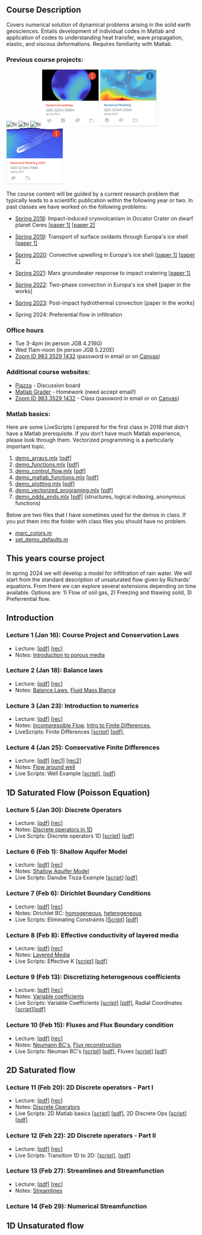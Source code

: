 ## Course Description

Covers numerical solution of dynamical problems arising in the solid earth geosciences. Entails development of individual codes in Matlab and application of codes to understanding heat transfer, wave propagation, elastic, and viscous deformations. Requires familiarity with Matlab. 
 
### Previous course projects:
<img src="images/Vignette_GEO325J_2018.png" alt="hi" class="inline"  width="150" height="150"/>  <img src="images/Vignette_GEO325M_2019.png" alt="hi" class="inline"  width="150" height="150"/>  <img src="images/Vignette_GEO325M_2020.jpg" alt="hi" class="inline"  width="150" height="150"/>  <img src="images/Vignette_GEO325M_2021.png" alt="hi" class="inline"  width="150" height="150"/> <img src="images/Vignette_GEO325M_2023.png" alt="hi" class="inline"  width="150" height="150"/> <img src="images/Vignette_GEO325M_2024.png" alt="hi" class="inline"  width="150" height="150"/>

The course content will be guided by a current research problem that typically leads to a scientific publication within the following year or two. In past classes we have worked on the following problems:

* [Spring 2018](Spring2018.md): Impact-induced cryovolcanism in Occator Crater on dwarf planet Ceres [[paper 1]](https://doi.org/10.1029/2018GL080327) [[paper 2]](https://www.nature.com/articles/s41550-020-1168-2)

* [Spring 2019](Spring2019.md): Transport of surface oxidants through Europa's ice shell [[paper 1]](https://agupubs.onlinelibrary.wiley.com/doi/abs/10.1029/2021GL095416)

* [Spring 2020](Spring2020.md): Convective upwelling in Europa's ice shell [[paper 1]](https://doi.org/10.1016/j.epsl.2021.116886) [[paper 2]](https://www.sciencedirect.com/science/article/pii/S2352340921003632?via%3Dihub)

* [Spring 2021](Spring2021.md): Mars groundwater response to impact cratering [[paper 1]](https://doi.org/10.1016/j.icarus.2023.115774)

* [Spring 2022](Spring2022.md): Two-phase convection in Europa's ice shell [paper in the works]

* [Spring 2023](Spring2023.md): Post-impact hydrothermal convection [paper in the works]
  
* Spring 2024: Preferential flow in infiltration  

### Office hours
*  Tue 3-4pm (in person JGB 4.216G)
*  Wed 11am-noon (in person JGB 5.220E)
* [Zoom ID 983 3529 1432](https://utexas.zoom.us/j/98335291432?pwd=aUlMUXl5S3BvRFBDc2ZkWTFkSDZrdz09) (password in email or on [Canvas](https://utexas.instructure.com/courses/1383942))

### Additional course websites:
* [Piazza](https://piazza.com/utexas/spring2024/geo325m398m/home) - Discussion board
* [Matlab Grader](https://grader.mathworks.com/courses/130296-geo-325m-398m-numerical-modeling-2024) - Homework (need accept email!)
* [Zoom ID 983 3529 1432](https://utexas.zoom.us/j/98335291432?pwd=aUlMUXl5S3BvRFBDc2ZkWTFkSDZrdz09) - Class (password in email or on [Canvas](https://utexas.instructure.com/courses/1383942))

### Matlab basics:
Here are some LiveScripts I prepared for the first class in 2018 that didn't have a Matlab prerequisite. If you don’t have much Matlab experience, please look through them. Vectorized programming is a particularly important topic.
1. [demo_arrays.mlx](matlab/demo_arrays.mlx) [[pdf]](matlab/demo_arrays.pdf)
2. [demo_functions.mlx](matlab/demo_functions.mlx) [[pdf]](matlab/demo_functions.pdf)
3. [demo_control_flow.mlx](matlab/demo_control_flow.mlx) [[pdf]](matlab/demo_control_flow.pdf)
4. [demo_matlab_functions.mlx](matlab/demo_matlab_functions.mlx) [[pdf]](matlab/demo_matlab_functions.pdf)
5. [demo_plotting.mlx](matlab/demo_plotting.mlx) [[pdf]](matlab/demo_plotting.pdf)
6. [demo_vectorized_programing.mlx](matlab/demo_vectorized_programing.mlx) [[pdf]](matlab/demo_vectorized_programing.pdf)
7. [demo_odds_ends.mlx](matlab/demo_odds_ends.mlx) [[pdf]](matlab/demo_odds_ends.pdf) (structures, logical indexing, anonymous functions)

Below are two files that I have sometimes used for the demos in class. If you put them into the folder with class files you should have no problem.
* [marc_colors.m](matlab/marc_colors.m)
* [set_demo_defaults.m](matlab/set_demo_defaults.m)

## This years course project
In spring 2024 we will develop a model for infiltration of rain water. We will start from the standard description of unsaturated flow given by Richards' equations. From there we can explore several extensions depending on time available. Options are: 1) Flow of soil gas, 2) Freezing and thawing soild, 3) Preferrential flow. 

## Introduction
### Lecture 1 (Jan 16): Course Project and Conservation Laws
* Lecture: [[pdf]](spring2024/GEO325M_2024_Lecture1.pdf) [[rec]](https://utexas.zoom.us/rec/share/nl0Apq9HjgFxROhSuflRO4ZnxIuFa8kE29dxttYlAeWljVOd7BCWMcR0E70Ojp95.ZkFyc9HnHNvPOUe2)
* Notes: [Introduction to porous media](modules/PorousMediaIntro.pdf)

### Lecture 2 (Jan 18): Balance laws
* Lecture: [[pdf]](spring2024/GEO325M_2024_Lecture2.pdf) [[rec]](https://utexas.zoom.us/rec/share/QH5lOsmUJgGxjXfNIirMdH8fP0FkM1qx9-rCHw4PEaPmgY5Pcq0AXcKWmGR9v6gb.N8eg_DZkM2b8Xt0l)
* Notes: [Balance Laws](spring2023/BalanceLaws.pdf), [Fluid Mass Blance](spring2023/FluidMassBalance.pdf)

### Lecture 3 (Jan 23): Introduction to numerics
* Lecture: [[pdf]](spring2024/GEO325M_2024_Lecture3.pdf) [[rec]](https://utexas.zoom.us/rec/share/A6GOhq4c3xp_ohHXCYlzoBoK6Lk9DFjA2KT7ZiVy1CRsiK7nuav911zMYC0oAdNp.nH-77LqxH_e6eIIB)
* Notes: [Incompressible Flow](spring2024/IncompressibleFlow.pdf), [Intro to Finite Differences](spring2024/Introduction_Finite_Differences.pdf), 
* LiveScripts: Finite Differences [[script]](spring2023/demo_intro_numerics.mlx) [[pdf]](spring2023/demo_intro_numerics.pdf), 

### Lecture 4 (Jan 25): Conservative Finite Differences
 * Lecture: [[pdf]](spring2024/GEO325M_2024_Lecture4.pdf) [[rec1]](https://utexas.zoom.us/rec/share/EKWJuU9TJBcjcAen3TI0043YYpiqTkpGALX9HYvaqhSqL4CKBo3Gr7av2o2b57cI.91nNusqs-_hTGeKd)
  [[rec2]](https://utexas.zoom.us/rec/share/15eu5Na4RUR3pDbFX5pYWHwbWulP2QKHS-G999XNrzPJcrNRkjLHKSXK83bcPLBj.bhj84eIOLYQKuYEY)
 * Notes: [Flow around well](spring2024/)
 * Live Scripts: Well Example [[script]](spring2023/demo_injection_well.mlx), [[pdf]](spring2023/demo_injection_well.pdf)

## 1D Saturated Flow (Poisson Equation)
### Lecture 5 (Jan 30): Discrete Operators
 * Lecture: [[pdf]](spring2024/GEO325M_2024_Lecture5.pdf)  [[rec]](https://utexas.zoom.us/rec/share/3MNcchNGb86a-G36O0Ug1k0FmJhGVh8Wq7RJZKYZSSYYJ8TgL31Oa6S_OpYw_PEP.ngs8v1jJ9pc1BiYE)
 * Notes: [Discrete operators in 1D](spring2023/DiscreteOps1D_2023.pdf)
 * Live Scripts: Discrete operators 1D [[script]](spring2023/demo_testing_ops.mlx) [[pdf]](spring2023/demo_testing_ops.pdf)

### Lecture 6 (Feb 1): Shallow Aquifer Model
* Lecture: [[pdf]](spring2024/GEO325M_2024_Lecture6.pdf) [[rec]](https://utexas.zoom.us/rec/share/7-KccdWrDjL9OyWfc8K-1vaYzZ6y8Af8gBRlz8O__6o64xcD3_SYTAqowtgrJhVf.VTYN51OLB0bivySa)
* Notes: [Shallow Aquifer Model](spring2023/ShallowAquiferModel_2023.pdf)
* Live Scripts: Danube Tisza Example [[script]](spring2023/DanubeTiszaInterfluve.mlx) [[pdf]](spring2023/DanubeTiszaInterfluve.pdf)

### Lecture 7 (Feb 6): Dirichlet Boundary Conditions
* Lecture: [[pdf]](spring2024/GEO325M_2024_Lecture7.pdf) [[rec]](https://utexas.zoom.us/rec/share/tHNpZAKkfFhC9yoD2-d0VMrVJMdYH3XeuipkWQe88Q_yvZpaYoVIEL8l3kzBMqyE._eZw9C-ium8os3Tb)
* Notes: Dirichlet BC: [homogeneous](spring2023/BC_Dirichlet_homo.pdf), [heterogeneous](spring2023/BC_Dirichlet_hetero.pdf)
* Live Scripts: Eliminating Constraints [[Script]](spring2024/demo_Dirichlet_head.mlx)  [[pdf]](spring2024/demo_Dirichlet_head.pdf)

### Lecture 8 (Feb 8): Effective conductivity of layered media
* Lecture: [[pdf]](spring2024/GEO325M_2024_Lecture8.pdf) [[rec]](https://utexas.zoom.us/rec/share/KU9RKWCCXSY31UjohqLT-8E4nnae-17b0lJKo7kYyl8wuTkOviz4MSnNT601szSR.HGP1NuUoNMKhhwP9)
* Notes: [Layered Media](spring2023/LayeredMedia.pdf)
* Live Scripts: Effective K [[script]](spring2023/demo_layered_media.mlx) [[pdf]](spring2023/demo_layered_media.pdf)

### Lecture 9 (Feb 13): Discretizing heterogenous coefficients
* Lecture: [[pdf]](spring2024/GEO325M_2024_Lecture9.pdf) [[rec]](https://utexas.zoom.us/rec/share/-fEwx2iu5K3mD7NFns2tZnssQTANb6BU5tJumTKYCJ_nRWi4L4V7INcYtUFd5Uw1.k1Kx4T110UGAivYq)
* Notes: [Variable coefficients](spring2023/Variable_coefficients_2022.pdf)
* Live Scripts: Variable Coefficients [[script]](spring2023/demo_heterogeneous_coefficients.mlx) [[pdf]](spring2023/demo_heterogeneous_coefficients.pdf), Radial Coordinates [[script]](spring2024/demo_radial_coords_flow.mlx)[[pdf]](spring2024/demo_radial_coords_flow.pdf)

### Lecture 10 (Feb 15): Fluxes and Flux Boundary condition
* Lecture: [[pdf]](spring2024/GEO325M_2024_Lecture10.pdf) [[rec]](https://utexas.zoom.us/rec/share/M5Ps2P7fSc8GFrwXefBfD3eLJ7jjiqwpPYCxGgweDvgFKT2fhrrd6krF_BdvWJ7Q.emV36XjDNxUHbehI)
* Notes: [Neumann BC's](spring2023/BC_Neumann2022.pdf), [Flux reconstruction](spring2023/ComputeFluxes2022.pdf)
* Live Scripts: Neuman BC's [[script]](spring2023/demo_NeumannBCs.mlx) [[pdf]](spring2023/demo_NeumannBCs.pdf), Fluxes [[script]](spring2023/demo_comp_flux_res.mlx) [[pdf]](spring2023/demo_comp_flux_res.pdf)

## 2D Saturated flow
### Lecture 11 (Feb 20): 2D Discrete operators - Part I
* Lecture: [[pdf]](spring2024/GEO325M_2024_Lecture11.pdf) [[rec]](https://utexas.zoom.us/rec/share/MNENqn48FJNfFLR94ZpRWrkLboPPkwXenvMeeqgAHDr2j_8G2ljyw96mlfGlmsyS.QVzH3lN8ltBwAqTR)
*  Notes: [Discrete Operators](spring2023/DiscreteOperators2D_2023.pdf)
* Live Scripts: 2D Matlab basics [[script]](spring2023/demo_2d_basicsmlx) [[pdf]](spring2023/demo_2d_basics.pdf), 2D Discrete Ops [[script]](spring2023/demo_2d_ops.mlx) [[pdf]](spring2023/demo_2d_ops.pdf)

### Lecture 12 (Feb 22): 2D Discrete operators - Part II
* Lecture: [[pdf]](spring2024/GEO325M_2024_Lecture12.pdf) [[rec]](https://utexas.zoom.us/rec/share/jTKkmsGtuyO3vakYuPmZJTpjAZGUNgo4HEtmofAMc1bz3nnGIKTy6Rw4JOH4Bgv0.zEw91R-TDGixQ6Sb)
* Live Scripts: Transition 1D to 2D: [[script]](spring2023/demo_transition2D_2023.mlx), [[pdf]](spring2023/demo_transition2D_2023.pdf)


### Lecture 13 (Feb 27): Streamlines and Streamfunction
* Lecture: [[pdf]](spring2024/GEO325M_2024_Lecture13.pdf) [[rec]](https://utexas.zoom.us/rec/share/WWUS8QvThXobBXv7b-bKJq5k_lfCHByEhADc6vQEYSu3StooTjTdSTEMqs-xbsOH.BJWjGu_fCwpbCzvH)
* Notes: [Streamlines](spring2023/Streamlines.pdf)

### Lecture 14 (Feb 29): Numerical Streamfunction

## 1D Unsaturated flow
